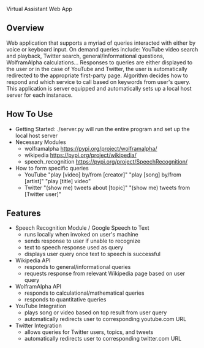 Virtual Assistant Web App

## Overview

Web application that supports a myriad of queries interacted with either by voice or keyboard input. On demand
queries include: YouTube video search and playback, Twitter search, general/informational questions, WolframAlpha calculations...
Responses to queries are either displayed to the user or in the case of YouTube and Twitter, the user is automatically
redirected to the appropriate first-party page. Algorithm decides how to respond and which service to call based on keywords from user's query.
This application is server equipped and automatically sets up a local host server for each instanace. 

## How To Use

* Getting Started:
  ./server.py will run the entire program and set up the local host server
* Necessary Modules 
  * wolframalpha
    https://pypi.org/project/wolframalpha/
  * wikipedia
    https://pypi.org/project/wikipedia/
  * speech_recognition
    https://pypi.org/project/SpeechRecognition/
* How to form specific queries
  * YouTube
    "play [video] by/from [creator]"
    "play [song] by/from [artist]"
    "play [title] video"
  * Twitter 
    "(show me) tweets about [topic]"
    "(show me) tweets from [Twitter user]"
    
   
## Features

* Speech Recognition Module / Google Speech to Text
  * runs locally when invoked on user's machine
  * sends response to user if unable to recognize
  * text to speech response used as query
  * displays user query once text to speech is successful
* Wikipedia API
  * responds to general/informational queries
  * requests response from relevant Wikipedia page based on user query
* WolframAlpha API
  * responds to calculational/mathematical queries 
  * responds to quantitative queries
* YouTube Integration
  * plays song or video based on top result from user query
  * automatically redirects user to corresponding youtube.com URL
* Twitter Integration
  * allows queries for Twitter users, topics, and tweets
  * automatically redirects user to corresponding twitter.com URL

